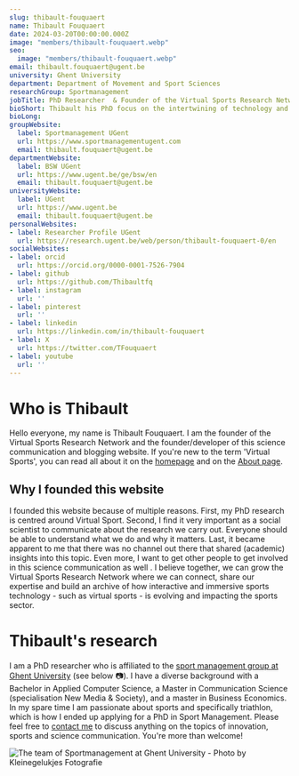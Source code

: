 ```yaml
---
slug: thibault-fouquaert
name: Thibault Fouquaert
date: 2024-03-20T00:00:00.000Z
image: "members/thibault-fouquaert.webp"
seo:
  image: "members/thibault-fouquaert.webp"
email: thibault.fouquaert@ugent.be
university: Ghent University
department: Department of Movement and Sport Sciences
researchGroup: Sportmanagement
jobTitle: PhD Researcher  & Founder of the Virtual Sports Research Network
bioShort: Thibault his PhD focus on the intertwining of technology and sports from a managerial perspective in sport innovation.
bioLong: 
groupWebsite:
  label: Sportmanagement UGent
  url: https://www.sportmanagementugent.com
  email: thibault.fouquaert@ugent.be
departmentWebsite:
  label: BSW UGent
  url: https://www.ugent.be/ge/bsw/en
  email: thibault.fouquaert@ugent.be
universityWebsite:
  label: UGent
  url: https://www.ugent.be
  email: thibault.fouquaert@ugent.be
personalWebsites:
- label: Researcher Profile UGent
  url: https://research.ugent.be/web/person/thibault-fouquaert-0/en
socialWebsites:
- label: orcid
  url: https://orcid.org/0000-0001-7526-7904
- label: github
  url: https://github.com/Thibaultfq
- label: instagram
  url: ''
- label: pinterest
  url: ''
- label: linkedin
  url: https://linkedin.com/in/thibault-fouquaert
- label: X
  url: https://twitter.com/TFouquaert
- label: youtube
  url: ''
---
```


# Who is Thibault
Hello everyone, my name is Thibault Fouquaert. I am the founder of the Virtual Sports Research Network and the founder/developer of this science communication and blogging website. If you're new to the term 'Virtual Sports', you can read all about it on the [homepage](/) and on the [About page](/about).

## Why I founded this website

I founded this website because of multiple reasons. First, my PhD research is centred around Virtual Sport. Second, I find it very important as a social scientist to communicate about the research we carry out. Everyone should be able to understand what we do and why it matters. Last, it became apparent to me that there was no channel out there that shared (academic) insights into this topic. Even more, I want to get other people to get involved in this science communication as well . I believe together, we can grow the Virtual Sports Research Network where we can connect, share our expertise and build an archive of how interactive and immersive sports technology - such as virtual sports - is evolving and impacting the sports sector.

# Thibault's research
I am a PhD researcher who is affiliated to the [sport management group at Ghent University](https://www.sportmanagementugent.com) (see below :camera:). I have a diverse background with a Bachelor in Applied Computer Science, a Master in Communication Science (specialisation New Media & Society), and a master in Business Economics. In my spare time I am passionate about sports and specifically triathlon, which is how I ended up applying for a PhD in Sport Management. Please feel free to [contact me](mailto:thibault.fouquaert@ugent.be) to discuss anything on the topics of innovation, sports and science communication. You're more than welcome!

![The team of Sportmanagement at Ghent University - Photo by Kleinegelukjes Fotografie](/assets/images/members/thibault-fouquaert/team-sportmanagement-ugent.webp)

